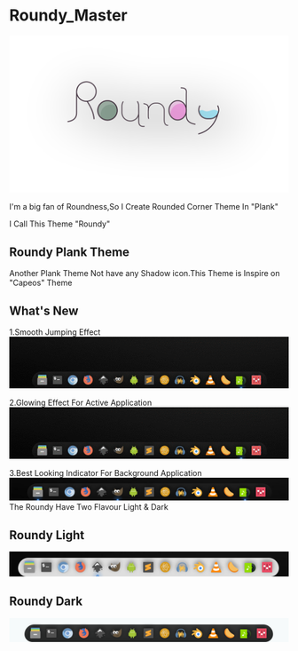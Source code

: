 # Roundy_Master

![alt text](https://github.com/KaizIqbal/Roundy_Master/blob/master/Picture/Roundy_logo.png)

I'm a big fan of Roundness,So I Create Rounded Corner Theme In "Plank"

I Call This Theme "Roundy"

## Roundy Plank Theme
Another Plank Theme Not have any Shadow icon.This Theme is Inspire on "Capeos" Theme


## What's New
 1.Smooth Jumping Effect
 ![alt text](https://github.com/KaizIqbal/Roundy_Master/blob/master/Picture/Roundy_jump.gif)
 
 2.Glowing Effect For Active Application
 ![alt text](https://github.com/KaizIqbal/Roundy_Master/blob/master/Picture/Roundy_jump.gif)
 
 3.Best Looking Indicator For Background Application
  ![alt text](https://github.com/KaizIqbal/Roundy_Master/blob/master/Picture/Roundy_Indicator.png)
The Roundy Have Two Flavour Light & Dark

## Roundy Light
![alt text](https://github.com/KaizIqbal/Roundy_Master/blob/master/Picture/Roundy_light.png)

## Roundy Dark
![alt text](https://github.com/KaizIqbal/Roundy_Master/blob/master/Picture/Roundy_Dark.png)

